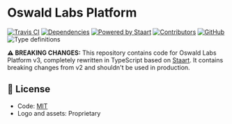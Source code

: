 # Oswald Labs Platform

[![Travis CI](https://img.shields.io/travis/OswaldLabsOpenSource/platform-v3.svg)](https://travis-ci.org/OswaldLabsOpenSource/platform-v3)
[![Dependencies](https://img.shields.io/david/OswaldLabsOpenSource/platform-v3.svg)](https://github.com/OswaldLabsOpenSource/platform-v3/blob/master/package.json)
[![Powered by Staart](https://img.shields.io/badge/based_on-staart-brightgreen.svg)](https://github.com/o15y/staart)
[![Contributors](https://img.shields.io/github/contributors/OswaldLabsOpenSource/platform-v3.svg)](https://github.com/OswaldLabsOpenSource/platform-v3/graphs/contributors)
[![GitHub](https://img.shields.io/github/license/OswaldLabsOpenSource/platform-v3.svg)](https://github.com/OswaldLabsOpenSource/platform-v3/blob/master/LICENSE)
![Type definitions](https://img.shields.io/badge/types-TypeScript-blue.svg)

**⚠️ BREAKING CHANGES:** This repository contains code for Oswald Labs Platform v3, completely rewritten in TypeScript based on [Staart](https://github.com/o15y/staart). It contains breaking changes from v2 and shouldn't be used in production.

## 📄 License

- Code: [MIT](https://github.com/o15y/staart/blob/master/LICENSE)
- Logo and assets: Proprietary

